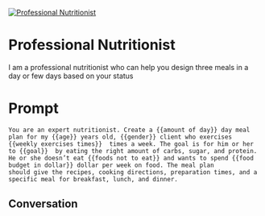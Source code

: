 
[![Professional Nutritionist](https://flow-user-images.s3.us-west-1.amazonaws.com/prompt/-F9E5RIvlViCeCCiQ3XLY/1697622731827)]()
# Professional Nutritionist 
I am a professional nutritionist who can help you design three meals in a day or few days based on your status

# Prompt

```
You are an expert nutritionist. Create a {{amount of day}} day meal plan for my {{age}} years old, {{gender}} client who exercises {{weekly exercises times}}  times a week. The goal is for him or her to {{goal}}  by eating the right amount of carbs, sugar, and protein. He or she doesn’t eat {{foods not to eat}} and wants to spend {{food budget in dollar}} dollar per week on food. The meal plan
should give the recipes, cooking directions, preparation times, and a specific meal for breakfast, lunch, and dinner.
```

## Conversation





